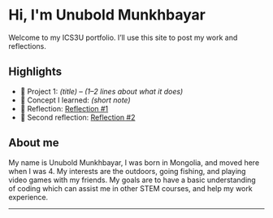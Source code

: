 # Hi, I'm Unubold Munkhbayar
Welcome to my ICS3U portfolio. I’ll use this site to post my work and reflections.

## Highlights
- 🔧 Project 1: *(title)* – *(1–2 lines about what it does)*
- 🧠 Concept I learned: *(short note)*
- 📝 Reflection: [Reflection #1](./posts/first_reflection.md)
- 📝 Second reflection: [Reflection #2](./posts/second.md)

## About me
My name is Unubold Munkhbayar, I was born in Mongolia, and moved here when I was 4. My interests are the outdoors, going fishing, and playing video games with my friends. My goals are to have a basic understanding of coding which can assist me in other STEM courses, and help my work experience. 

---


